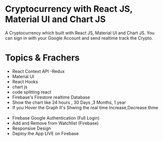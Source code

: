 
# Cryptocurrency with React JS, Material UI and Chart JS

A Cryptocurrency which built with React JS, Material UI and Chart JS. You can sign in with your Google Account and send realtime track the Crypto.

# Topics & Frachers

- React Context API -Redux
- Material UI
- React Hooks
- chart js
- code splitting react
- Firebase's Firestore realtime Database
- Show the chart like 24 hours , 30 Days ,3 Months, 1 year
- If you Hover the Graph It's Shwing the real time Increase,Decrease thme . 
- Firebase Google Authentication (Full Login)
- Add and Remove from Watchlist (Firebase)
- Responsive Design
- Deploy the App LIVE on Firebase

